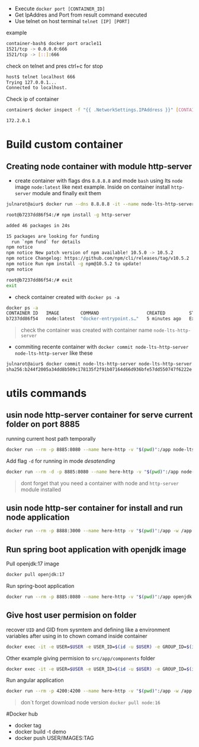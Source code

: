 - Execute `docker port [CONTAINER_ID]`
- Get IpAddres and Port from result command executed
- Use telnet on host terminal `telnet [IP] [PORT]`

example
```bash
container-bash$ docker port oracle11
1521/tcp -> 0.0.0.0:666
1521/tcp -> [::]:666
```

check on telnet and pres ctrl+c for stop

```bash
host$ telnet localhost 666
Trying 127.0.0.1...
Connected to localhost.
```

Check ip of container

```bash
container$ docker inspect -f "{{ .NetworkSettings.IPAddress }}" [CONTAINER_ID]

172.2.0.1
```

# Build custom container

## Creating node container with module http-server

- create container with flags dns `8.8.8.8` and mode `bash` using lts `node` image  `node:latest` like next example. Inside on container install `http-server` module  and finally exit them

```bash
julnarot@aiur$ docker run --dns 8.8.8.8 -it --name node-lts-http-server node:latest /bin/bash

root@b7237dd86f54:/# npm install -g http-server

added 46 packages in 24s

15 packages are looking for funding
  run `npm fund` for details
npm notice 
npm notice New patch version of npm available! 10.5.0 -> 10.5.2
npm notice Changelog: https://github.com/npm/cli/releases/tag/v10.5.2
npm notice Run npm install -g npm@10.5.2 to update!
npm notice 

root@b7237dd86f54:/# exit
exit

```

- check container created with `docker ps -a`
```bash
docker ps -a
CONTAINER ID   IMAGE        COMMAND                  CREATED         STATUS                      PORTS                    NAMES
b7237dd86f54   node:latest  "docker-entrypoint.s…"   5 minutes ago   Exited (0) 37 seconds ago                          node-lts-http-server
```
> check the container was created with container name `node-lts-http-server`
- commiting recente container with `docker commit node-lts-http-server node-lts-http-server` like these

```bash
julnarot@aiur$ docker commit node-lts-http-server node-lts-http-server
sha256:b244f2005a34dd8b509c178135f2f91b07164d66d936bfe57dd550747f6222e
```



# utils commands

## usin node http-server container for serve current folder on port 8885

running current host path temporally
```bash
docker run --rm -p 8885:8080 --name here-http -v "$(pwd)":/app node-lts-http-server http-server /app

```
Add flag `-d` for running in mode *desatending*
```bash
docker run --rm -d -p 8885:8080 --name here-http -v "$(pwd)":/app node-lts-http-server http-server /app
```
> dont forget that you need a container with node and `http-server` module installed
## usin node http-ser container for install and run node application

```bash
docker run --rm -p 8888:3000 --name here-http -v "$(pwd)":/app -w /app node-lts-http-server sh -c 'npm i && npm start'
```

## Run spring boot application with openjdk image
Pull openjdk:17 image
```bash
docker pull openjdk:17
```

Run spring-boot application
```bash
docker run --rm -p 8885:8080 --name here-http -v "$(pwd)":/app openjdk:17 sh -c 'cd app && ./mvnw spring-boot:run'  /app
```


## Give host user permision on folder
recover `UID` and GID from sysmtem and defining like a environment variables after using in to chown comand inside container
```bash
docker exec -it -e USER=$USER -e USER_ID=$(id -u $USER) -e GROUP_ID=$(id -g $USER) here-here bash -c 'chown $USER_ID:$GROUP_ID -R /app'
```
Other example giving permision to `src/app/components` folder 
```bash
docker exec -it -e USER=$USER -e USER_ID=$(id -u $USER) -e GROUP_ID=$(id -g $USER) here-here bash -c 'chown $USER_ID:$GROUP_ID -R src/app/components'
```
Run angular application

```bash
docker run --rm -p 4200:4200 --name here-http -v "$(pwd)":/app -w /app node:16 sh -c 'npm i && npm start'
```
> don´t forget download node version `docker pull node:16`


#Docker hub

- docker tag
- docker build -t demo
- docker push USER/IMAGES:TAG

